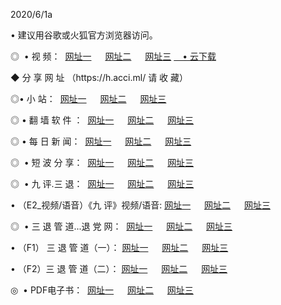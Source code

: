 <p>2020/6/1a
<p>• 建议用谷歌或火狐官方浏览器访问。
<p>◎  • 视 频： 
<a href="http://gbr.shirokuriwaki.com/" target="_blank">网址一</a> 　 
<a href="http://gdb.shirokuriwaki.com/" target="_blank">网址二</a> 　 
<a href="http://gas.shirokuriwaki.com/b.html" target="_blank">网址三</a>
<a href="https://yadi.sk/d/d0sUeAOpal3njw" target="_blank">　• 云下载 </a></p>
<p>◆ 分 享 网 址 （https://h.acci.ml/ 请 收 藏） </p>

<p>◎•  小 站：  
<a href="http://gbr.shirokuriwaki.com/f.html" target="_blank">网址一</a> 　 
<a href="http://gdb.shirokuriwaki.com/h.html" target="_blank">网址二</a> 　 
<a href="http://gas.shirokuriwaki.com/k/" target="_blank">网址三</a></p><p>

<p>◎  • 翻 墙 软 件 ：  
<a href="http://gbr.shirokuriwaki.com/ff/" target="_blank">网址一</a> 　 
<a href="http://gdb.shirokuriwaki.com/s/read/a1_nd.html" target="_blank">网址二</a> 　 
<a href="http://gas.shirokuriwaki.com/ff/index.html" target="_blank">网址三</a></p>
<p>◎  • 每 日 新 闻：  
<a href="http://gbr.shirokuriwaki.com/day/" target="_blank">网址一</a> 　 
<a href="http://gdb.shirokuriwaki.com/day/" target="_blank">网址二</a> 　 
<a href="http://gas.shirokuriwaki.com/day/index.html" target="_blank">网址三</a></p>
<p>◎   • 短 波 分 享：  
<a href="http://gbr.shirokuriwaki.com/h/" target="_blank">网址一</a> 　 
<a href="http://gdb.shirokuriwaki.com/h/" target="_blank">网址二</a> 　 
<a href="http://gas.shirokuriwaki.com/h/index.html" target="_blank">网址三</a></p>
<p>◎   • 九 评.三 退：  
<a href="http://gbr.shirokuriwaki.com/t/" target="_blank">网址一</a> 　 
<a href="http://gdb.shirokuriwaki.com/v2/index.html" target="_blank">网址二</a> 　 
<a href="http://gas.shirokuriwaki.com/tt/index.html" target="_blank">网址三</a> 　</p>
<p>  • （E2_视频/语音）《九 评》视频/语音: 
<a href="http://gbr.shirokuriwaki.com/7738.html" target="_blank">网址一</a> 　 
<a href="http://gdb.shirokuriwaki.com/7614.html" target="_blank">网址二</a> 　 
<a href="http://gas.shirokuriwaki.com/7633.html" target="_blank">网址三</a></p>
<p>◎   • 三 退 管 道...退 党 网：  
<a href="http://gbr.shirokuriwaki.com/go/td1.html" target="_blank">网址一</a> 　 
<a href="http://gdb.shirokuriwaki.com/go/td2.html" target="_blank">网址二</a> 　 
<a href="http://gas.shirokuriwaki.com/go/td3.html" target="_blank">网址三</a></p>
<p>  • （F1） 三 退 管 道（一）： 
<a href="http://gbr.shirokuriwaki.com/dd/" target="_blank">网址一</a> 　 
<a href="http://gdb.shirokuriwaki.com/s/read/a1_tdx.html" target="_blank">网址二</a> 　 
<a href="http://gas.shirokuriwaki.com/dd/" target="_blank">网址三</a></p>
<p>  • （F2）三 退 管 道（二）： 
<a href="http://gdb.shirokuriwaki.com/d/" target="_blank">网址一</a> 　 
<a href="http://gbr.shirokuriwaki.com/d/index.html" target="_blank">网址二</a> 　 
<a href="http://gas.shirokuriwaki.com/d/" target="_blank">网址三</a></p>
<p>◎   • PDF电子书：  
<a href="http://gbr.shirokuriwaki.com/p/" target="_blank">网址一</a> 　 
<a href="http://gdb.shirokuriwaki.com/p/index.html" target="_blank">网址二</a> 　 
<a href="http://gas.shirokuriwaki.com/p/" target="_blank">网址三</a></p>
